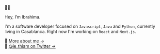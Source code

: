 🤖🤖

Hey, I’m Ibrahima.

I'm a software developer focused on `Javascript`, `Java` and `Python`, currently living in Casablanca. Right now I'm working on `React` and `Next.js`.

👀 [More about me &rarr;](https://www.linkedin.com/in/eithiam/) <br />
👀 [@ie_thiam on Twitter &rarr;](https://twitter.com/ie_thiam)
